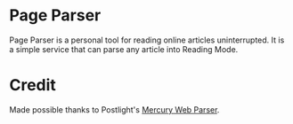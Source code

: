 # Page Parser
 Page Parser is a personal tool for reading online articles uninterrupted. It is a simple service that can parse any article into Reading Mode.

# Credit
Made possible thanks to Postlight's [Mercury Web Parser](https://github.com/postlight/mercury-parser).
